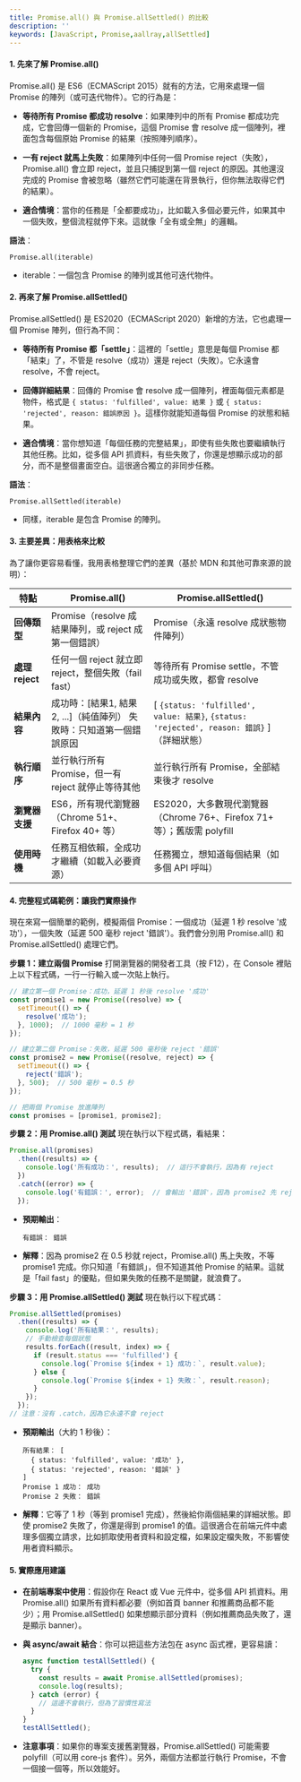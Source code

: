 ```yaml
---
title: Promise.all() 與 Promise.allSettled() 的比較
description: ''
keywords: [JavaScript, Promise,aallray,allSettled]
---
```


#### 1\. 先來了解 Promise.all()

Promise.all() 是 ES6（ECMAScript 2015）就有的方法，它用來處理一個 Promise 的陣列（或可迭代物件）。它的行為是：

- **等待所有 Promise 都成功 resolve**：如果陣列中的所有 Promise 都成功完成，它會回傳一個新的 Promise，這個 Promise 會 resolve 成一個陣列，裡面包含每個原始 Promise 的結果（按照陣列順序）。

- **一有 reject 就馬上失敗**：如果陣列中任何一個 Promise reject（失敗），Promise.all() 會立即 reject，並且只捕捉到第一個 reject 的原因。其他還沒完成的 Promise 會被忽略（雖然它們可能還在背景執行，但你無法取得它們的結果）。

- **適合情境**：當你的任務是「全都要成功」，比如載入多個必要元件，如果其中一個失敗，整個流程就停下來。這就像「全有或全無」的邏輯。

**語法**：

```
Promise.all(iterable)
```

- iterable：一個包含 Promise 的陣列或其他可迭代物件。

#### 2\. 再來了解 Promise.allSettled()

Promise.allSettled() 是 ES2020（ECMAScript 2020）新增的方法，它也處理一個 Promise 陣列，但行為不同：

- **等待所有 Promise 都「settle」**：這裡的「settle」意思是每個 Promise 都「結束」了，不管是 resolve（成功）還是 reject（失敗）。它永遠會 resolve，不會 reject。

- **回傳詳細結果**：回傳的 Promise 會 resolve 成一個陣列，裡面每個元素都是物件，格式是 `{ status: 'fulfilled', value: 結果 }` 或 `{ status: 'rejected', reason: 錯誤原因 }`。這樣你就能知道每個 Promise 的狀態和結果。

- **適合情境**：當你想知道「每個任務的完整結果」，即使有些失敗也要繼續執行其他任務。比如，從多個 API 抓資料，有些失敗了，你還是想顯示成功的部分，而不是整個畫面空白。這很適合獨立的非同步任務。

**語法**：

```
Promise.allSettled(iterable)
```

- 同樣，iterable 是包含 Promise 的陣列。

#### 3\. 主要差異：用表格來比較

為了讓你更容易看懂，我用表格整理它們的差異（基於 MDN 和其他可靠來源的說明）：

| 特點 | Promise.all() | Promise.allSettled() | 
|---|---|---|
| **回傳類型** | Promise（resolve 成結果陣列，或 reject 成第一個錯誤） | Promise（永遠 resolve 成狀態物件陣列） | 
| **處理 reject** | 任何一個 reject 就立即 reject，整個失敗（fail fast） | 等待所有 Promise settle，不管成功或失敗，都會 resolve | 
| **結果內容** | 成功時：\[結果1, 結果2, ...\]（純值陣列） 失敗時：只知道第一個錯誤原因 | \[ `{status: 'fulfilled', value: 結果}`, `{status: 'rejected', reason: 錯誤}` \]（詳細狀態） | 
| **執行順序** | 並行執行所有 Promise，但一有 reject 就停止等待其他 | 並行執行所有 Promise，全部結束後才 resolve | 
| **瀏覽器支援** | ES6，所有現代瀏覽器（Chrome 51+、Firefox 40+ 等） | ES2020，大多數現代瀏覽器（Chrome 76+、Firefox 71+ 等）；舊版需 polyfill | 
| **使用時機** | 任務互相依賴，全成功才繼續（如載入必要資源） | 任務獨立，想知道每個結果（如多個 API 呼叫） | 

#### 4\. 完整程式碼範例：讓我們實際操作

現在來寫一個簡單的範例，模擬兩個 Promise：一個成功（延遲 1 秒 resolve '成功'），一個失敗（延遲 500 毫秒 reject '錯誤'）。我們會分別用 Promise.all() 和 Promise.allSettled() 處理它們。

**步驟 1：建立兩個 Promise** 打開瀏覽器的開發者工具（按 F12），在 Console 裡貼上以下程式碼，一行一行輸入或一次貼上執行。

```javascript
// 建立第一個 Promise：成功，延遲 1 秒後 resolve '成功'
const promise1 = new Promise((resolve) => {
  setTimeout(() => {
    resolve('成功');
  }, 1000);  // 1000 毫秒 = 1 秒
});

// 建立第二個 Promise：失敗，延遲 500 毫秒後 reject '錯誤'
const promise2 = new Promise((resolve, reject) => {
  setTimeout(() => {
    reject('錯誤');
  }, 500);  // 500 毫秒 = 0.5 秒
});

// 把兩個 Promise 放進陣列
const promises = [promise1, promise2];
```

**步驟 2：用 Promise.all() 測試** 現在執行以下程式碼，看結果：

```javascript
Promise.all(promises)
  .then((results) => {
    console.log('所有成功：', results);  // 這行不會執行，因為有 reject
  })
  .catch((error) => {
    console.log('有錯誤：', error);  // 會輸出 '錯誤'，因為 promise2 先 reject
  });
```

- **預期輸出**：

   ```
   有錯誤： 錯誤
   ```

- **解釋**：因為 promise2 在 0.5 秒就 reject，Promise.all() 馬上失敗，不等 promise1 完成。你只知道「有錯誤」，但不知道其他 Promise 的結果。這就是「fail fast」的優點，但如果失敗的任務不是關鍵，就浪費了。

**步驟 3：用 Promise.allSettled() 測試** 現在執行以下程式碼：

```javascript
Promise.allSettled(promises)
  .then((results) => {
    console.log('所有結果：', results);
    // 手動檢查每個狀態
    results.forEach((result, index) => {
      if (result.status === 'fulfilled') {
        console.log(`Promise ${index + 1} 成功：`, result.value);
      } else {
        console.log(`Promise ${index + 1} 失敗：`, result.reason);
      }
    });
  });
// 注意：沒有 .catch，因為它永遠不會 reject
```

- **預期輸出**（大約 1 秒後）：

   ```
   所有結果： [
     { status: 'fulfilled', value: '成功' },
     { status: 'rejected', reason: '錯誤' }
   ]
   Promise 1 成功： 成功
   Promise 2 失敗： 錯誤
   ```

- **解釋**：它等了 1 秒（等到 promise1 完成），然後給你兩個結果的詳細狀態。即使 promise2 失敗了，你還是得到 promise1 的值。這很適合在前端元件中處理多個獨立請求，比如抓取使用者資料和設定檔，如果設定檔失敗，不影響使用者資料顯示。

#### 5\. 實際應用建議

- **在前端專案中使用**：假設你在 React 或 Vue 元件中，從多個 API 抓資料。用 Promise.all() 如果所有資料都必要（例如首頁 banner 和推薦商品都不能少）；用 Promise.allSettled() 如果想顯示部分資料（例如推薦商品失敗了，還是顯示 banner）。

- **與 async/await 結合**：你可以把這些方法包在 async 函式裡，更容易讀：

   ```javascript
   async function testAllSettled() {
     try {
       const results = await Promise.allSettled(promises);
       console.log(results);
     } catch (error) {
       // 這邊不會執行，但為了習慣性寫法
     }
   }
   testAllSettled();
   ```

- **注意事項**：如果你的專案支援舊瀏覽器，Promise.allSettled() 可能需要 polyfill（可以用 core-js 套件）。另外，兩個方法都並行執行 Promise，不會一個接一個等，所以效能好。